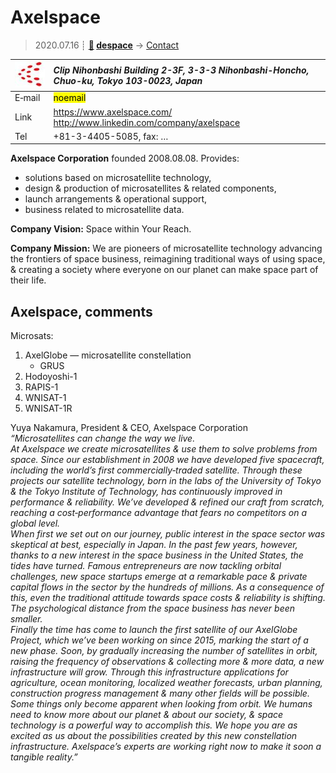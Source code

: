 # Axelspace
> 2020.07.16 ┊ **[🚀](../index/index.md) [despace](index.md)** → [Contact](contact.md)

|[![](f/contact/a/axelspace_logo1_thumb.jpg)](f/contact/a/axelspace_logo1.png)|*Clip Nihonbashi Building 2-3F, 3-3-3 Nihonbashi-Honcho, Chuo-ku, Tokyo 103-0023, Japan*|
|:--|:--|
|E‑mail| <mark>noemail</mark> |
|Link| <https://www.axelspace.com/><br> <http://www.linkedin.com/company/axelspace> |
|Tel| +81-3-4405-5085, fax: … |

**Axelspace Corporation** founded 2008.08.08. Provides:

   - solutions based on microsatellite technology,
   - design & production of microsatellites & related components,
   - launch arrangements & operational support,
   - business related to microsatellite data.

**Company Vision:** Space within Your Reach.

**Company Mission:** We are pioneers of microsatellite technology advancing the frontiers of space business, reimagining traditional ways of using space, & creating a society where everyone on our planet can make space part of their life.


<p style="page-break-after:always"> </p>

## Axelspace, comments

Microsats:

   1. AxelGlobe — microsatellite constellation
      - GRUS
   1. Hodoyoshi-1
   1. RAPIS-1
   1. WNISAT-1
   1. WNISAT-1R

Yuya Nakamura, President & CEO, Axelspace Corporation  
*“Microsatellites can change the way we live.<br> At Axelspace we create microsatellites & use them to solve problems from space. Since our establishment in 2008 we have developed five spacecraft, including the world’s first commercially‑traded satellite. Through these projects our satellite technology, born in the labs of the University of Tokyo & the Tokyo Institute of Technology, has continuously improved in performance & reliability. We’ve developed & refined our craft from scratch, reaching a cost‑performance advantage that fears no competitors on a global level.<br> When first we set out on our journey, public interest in the space sector was skeptical at best, especially in Japan. In the past few years, however, thanks to a new interest in the space business in the United States, the tides have turned. Famous entrepreneurs are now tackling orbital challenges, new space startups emerge at a remarkable pace & private capital flows in the sector by the hundreds of millions. As a consequence of this, even the traditional attitude towards space costs & reliability is shifting. The psychological distance from the space business has never been smaller.<br> Finally the time has come to launch the first satellite of our AxelGlobe Project, which we’ve been working on since 2015, marking the start of a new phase. Soon, by gradually increasing the number of satellites in orbit, raising the frequency of observations & collecting more & more data, a new infrastructure will grow. Through this infrastructure applications for agriculture, ocean monitoring, localized weather forecasts, urban planning, construction progress management & many other fields will be possible.<br> Some things only become apparent when looking from orbit. We humans need to know more about our planet & about our society, & space technology is a powerful way to accomplish this. We hope you are as excited as us about the possibilities created by this new constellation infrastructure. Axelspace’s experts are working right now to make it soon a tangible reality.”*
